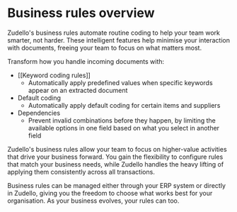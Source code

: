 # Business rules overview

Zudello's business rules automate routine coding to help your team work smarter, not harder. These intelligent features help minimise your interaction with documents, freeing your team to focus on what matters most.

Transform how you handle incoming documents with:

- [[Keyword coding rules]]
    - Automatically apply predefined values when specific keywords appear on an extracted document
- Default coding
    - Automatically apply default coding for certain items and suppliers
- Dependencies 
	- Prevent invalid combinations before they happen, by limiting the available options in one field based on what you select in another field

Zudello's business rules allow your team to focus on higher-value activities that drive your business forward. You gain the flexibility to configure rules that match your business needs, while Zudello handles the heavy lifting of applying them consistently across all transactions.

Business rules can be managed either through your ERP system or directly in Zudello, giving you the freedom to choose what works best for your organisation. As your business evolves, your rules can too.